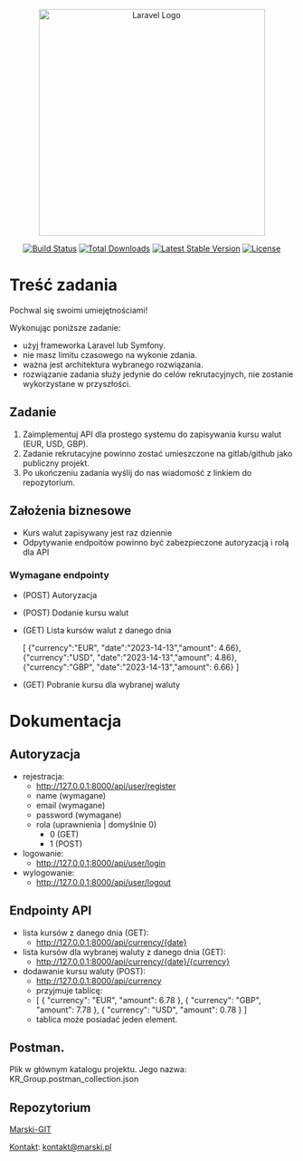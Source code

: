 <p align="center"><a href="https://laravel.com" target="_blank"><img src="https://raw.githubusercontent.com/laravel/art/master/logo-lockup/5%20SVG/2%20CMYK/1%20Full%20Color/laravel-logolockup-cmyk-red.svg" width="400" alt="Laravel Logo"></a></p>

<p align="center">
<a href="https://github.com/laravel/framework/actions"><img src="https://github.com/laravel/framework/workflows/tests/badge.svg" alt="Build Status"></a>
<a href="https://packagist.org/packages/laravel/framework"><img src="https://img.shields.io/packagist/dt/laravel/framework" alt="Total Downloads"></a>
<a href="https://packagist.org/packages/laravel/framework"><img src="https://img.shields.io/packagist/v/laravel/framework" alt="Latest Stable Version"></a>
<a href="https://packagist.org/packages/laravel/framework"><img src="https://img.shields.io/packagist/l/laravel/framework" alt="License"></a>
</p>

# Treść zadania

Pochwal się swoimi umiejętnościami!

Wykonując poniższe zadanie:

- użyj frameworka Laravel lub Symfony.
- nie masz limitu czasowego na wykonie zdania.
- ważna jest architektura wybranego rozwiązania.
- rozwiązanie zadania służy jedynie do celów rekrutacyjnych, nie zostanie wykorzystane w przyszłości.

## Zadanie

1. Zaimplementuj API dla prostego systemu do zapisywania kursu walut (EUR, USD, GBP).
2. Zadanie rekrutacyjne powinno zostać umieszczone na gitlab/github jako publiczny projekt.
3. Po ukończeniu zadania wyślij do nas wiadomość z linkiem do repozytorium.

## Założenia biznesowe

- Kurs walut zapisywany jest raz dziennie
- Odpytywanie endpoitów powinno być zabezpieczone autoryzacją i rolą dla API

### Wymagane endpointy

- (POST) Autoryzacja
- (POST) Dodanie kursu walut
- (GET) Lista kursów walut z danego dnia

  [
  {"currency":"EUR", "date":"2023-14-13","amount": 4.66},
  {"currency":"USD", "date":"2023-14-13","amount": 4.86},
  {"currency":"GBP", "date":"2023-14-13","amount": 6.66}
  ]

- (GET) Pobranie kursu dla wybranej waluty

# Dokumentacja

## Autoryzacja

- rejestracja:
    - http://127.0.0.1:8000/api/user/register
    - name (wymagane)
    - email (wymagane)
    - password (wymagane)
    - rola (uprawnienia | domyślnie 0)
        - 0 (GET)
        - 1 (POST)
- logowanie:
    - http://127.0.0.1:8000/api/user/login
- wylogowanie:
    - http://127.0.0.1:8000/api/user/logout

## Endpointy API

- lista kursów z danego dnia (GET):
    - http://127.0.0.1:8000/api/currency/{date}
- lista kursów dla wybranej waluty z danego dnia (GET):
    - http://127.0.0.1:8000/api/currency/{date}/{currency}
- dodawanie kursu waluty (POST):
    - http://127.0.0.1:8000/api/currency
    - przyjmuje tablicę:
    - [
      {
      "currency": "EUR",
      "amount": 6.78
      },
      {
      "currency": "GBP",
      "amount": 7.78
      }, {
      "currency": "USD",
      "amount": 0.78
      }
      ]
    - tablica może posiadać jeden element.

## Postman.

Plik w głównym katalogu projektu. Jego nazwa: KR_Group.postman_collection.json

## Repozytorium

[Marski-GIT](https://github.com/Marski-GIT/KR_G)

[Kontakt](kontakt@marski.pl): kontakt@marski.pl
